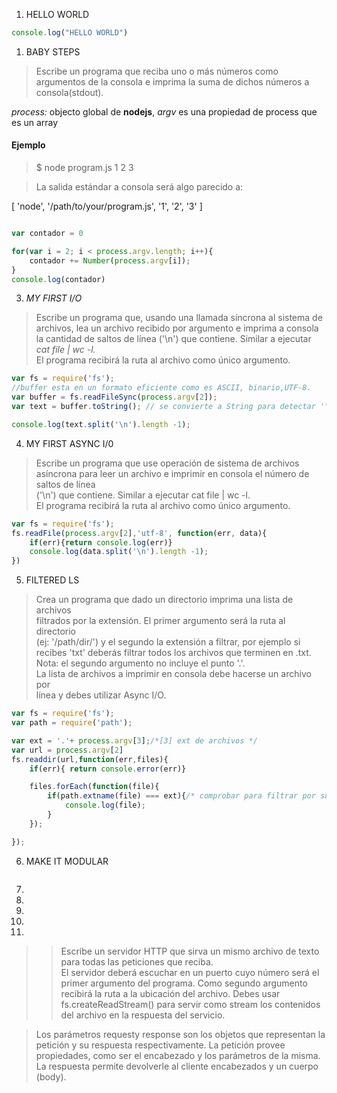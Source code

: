 

1. HELLO WORLD
```javascript
console.log("HELLO WORLD")
```
1. BABY STEPS
>  Escribe un programa que reciba uno o más números como argumentos de la consola e imprima la suma de dichos números a consola(stdout).

_process:_ objecto global de __nodejs__, _argv_ es una propiedad de process que es un array
#### Ejemplo
> $ node program.js 1 2 3  

>  La salida estándar a consola será algo parecido a:  

  [ 'node', '/path/to/your/program.js', '1', '2', '3' ]  

```javascript

var contador = 0

for(var i = 2; i < process.argv.length; i++){
	contador += Number(process.argv[i]);
}
console.log(contador)
```
3. _MY FIRST I/O_
>Escribe un programa que, usando una llamada síncrona al sistema de  archivos, lea un archivo recibido por argumento e imprima a consola la cantidad de saltos de línea ('\n') que contiene. Similar a ejecutar _cat file | wc -l._  
El programa recibirá la ruta al archivo como único argumento.  

```javascript
var fs = require('fs');
//buffer esta en un formato eficiente como es ASCII, binario,UTF-8.
var buffer = fs.readFileSync(process.argv[2]);
var text = buffer.toString(); // se convierte a String para detectar '\n' los saltos de linea

console.log(text.split('\n').length -1);
```
4. MY FIRST ASYNC I/0
> Escribe un programa que use operación de sistema de archivos asíncrona para leer un archivo e imprimir en consola el número de saltos de línea  
  ('\n') que contiene. Similar a  ejecutar cat file | wc -l.  
   El programa recibirá la ruta al archivo como único argumento.

```javascript
var fs = require('fs');
fs.readFile(process.argv[2],'utf-8', function(err, data){
	if(err){return console.log(err)}
	console.log(data.split('\n').length -1);
})
```
5. FILTERED LS
> Crea un programa que dado un directorio imprima una lista de archivos  
  filtrados por la extensión. El primer argumento será la ruta al directorio  
  (ej: '/path/dir/') y el segundo la extensión a filtrar, por ejemplo si  
  recibes 'txt' deberás filtrar todos los archivos que terminen en .txt.  
   Nota: el segundo argumento no incluye el punto '.'.  
   La lista de archivos a imprimir en consola debe hacerse un archivo por  
  línea y debes utilizar Async I/O.

```javascript
var fs = require('fs');
var path = require('path');

var ext = '.'+ process.argv[3];/*[3] ext de archivos */
var url = process.argv[2]
fs.readdir(url,function(err,files){
	if(err){ return console.error(err)}

	files.forEach(function(file){
		if(path.extname(file) === ext){/* comprobar para filtrar por su ext*/
			console.log(file);
		}
	});

});
```
6. MAKE IT MODULAR

```javascript

```

7.
8.
9.
10.
11.
>> Escribe un servidor HTTP que sirva un mismo archivo de texto para todas las peticiones que reciba.  
El servidor deberá escuchar en un puerto cuyo número será el primer argumento del programa. Como segundo argumento recibirá la ruta a la ubicación del archivo. Debes usar fs.createReadStream() para servir como stream los contenidos del archivo en la respuesta del servicio.  

> Los parámetros requesty response son los objetos que representan la petición y su respuesta respectivamente. La petición provee propiedades, como ser el encabezado y los parámetros de la misma. La respuesta permite devolverle al cliente encabezados y un cuerpo (body).
